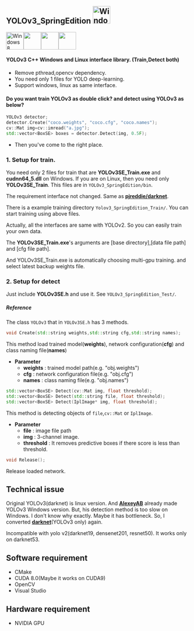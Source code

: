 ## YOLOv3_SpringEdition <img src="https://i.imgur.com/oYejfWp.png" title="Windows8" width="48">

<img src="https://i.imgur.com/ElCyyzT.png" title="Windows8" width="48"><img src="https://i.imgur.com/O5bye0l.png" width="48"><img src="https://i.imgur.com/kmfOMZz.png" width="48"><img src="https://i.imgur.com/6OT8yM9.png" width="48">

#### YOLOv3 C++ Windows and Linux interface library. (Train,Detect both)

* Remove pthread,opencv dependency.
* You need only 1 files for YOLO deep-learning.
* Support windows, linux as same interface.

#### Do you want train YOLOv3 as double click? and detect using YOLOv3 as below?
```cpp
YOLOv3 detector;
detector.Create("coco.weights", "coco.cfg", "coco.names");
cv::Mat img=cv::imread("a.jpg");
std::vector<BoxSE> boxes = detector.Detect(img, 0.5F);
```
* Then you've come to the right place.

### 1. Setup for train.
You need only 2 files for train that are **YOLOv3SE_Train.exe** and **cudnn64_5.dll** on Windows.
If you are on Linux, then you need only **YOLOv3SE_Train**.
This files are in `YOLOv3_SpringEdition/bin`.

The requirement interface not changed. Same as **[pjreddie/darknet](https://github.com/pjreddie/darknet)**.

There is a example training directory `Yolov3_SpringEdition_Train/`. You can start training using above files.

Actually, all the interfaces are same with YOLOv2. So you can easily train your own data.

The **YOLOv3SE_Train.exe**'s arguments are [base directory],[data file path] and [cfg file path].

And YOLOv3SE_Train.exe is automatically choosing multi-gpu training. and select latest backup weights file.

### 2. Setup for detect

Just include **YOLOv3SE.h** and use it. See  `YOLOv3_SpringEdition_Test/`.

##### Reference

The class `YOLOv3` that in `YOLOv3SE.h` has 3 methods.
```cpp
void Create(std::string weights,std::string cfg,std::string names);
```
This method load trained model(**weights**), network configuration(**cfg**) and class naming file(**names**)
* **Parameter**
	* **weights** : trained model path(e.g. "obj.weights")
	* **cfg** : network configuration file(e.g. "obj.cfg")
	* **names** : class naming file(e.g. "obj.names")

```cpp
std::vector<BoxSE> Detect(cv::Mat img, float threshold);
std::vector<BoxSE> Detect(std::string file, float threshold);
std::vector<BoxSE> Detect(IplImage* img, float threshold);
```
This method is detecting objects of `file`,`cv::Mat` or `IplImage`.
* **Parameter**
	* **file** : image file path
	* **img** : 3-channel image.
	* **threshold** : It removes predictive boxes if there score is less than threshold.

```cpp
void Release();
```
Release loaded network.

## Technical issue

Original YOLOv3(darknet) is linux version.
And **[AlexeyAB](https://github.com/AlexeyAB/darknet)** already made YOLOv3 Windows version.
But, his detection method is too slow on Windows. I don't know why exactly. Maybe it has bottleneck.
So, I converted **[darknet](https://github.com/pjreddie/darknet)**(YOLOv3 only) again.

Incompatible with yolo v2(darknet19, densenet201, resnet50). It works only on darknet53.

## Software requirement

* CMake
* CUDA 8.0(Maybe it works on CUDA9)
* OpenCV
* Visual Studio

## Hardware requirement

* NVIDIA GPU